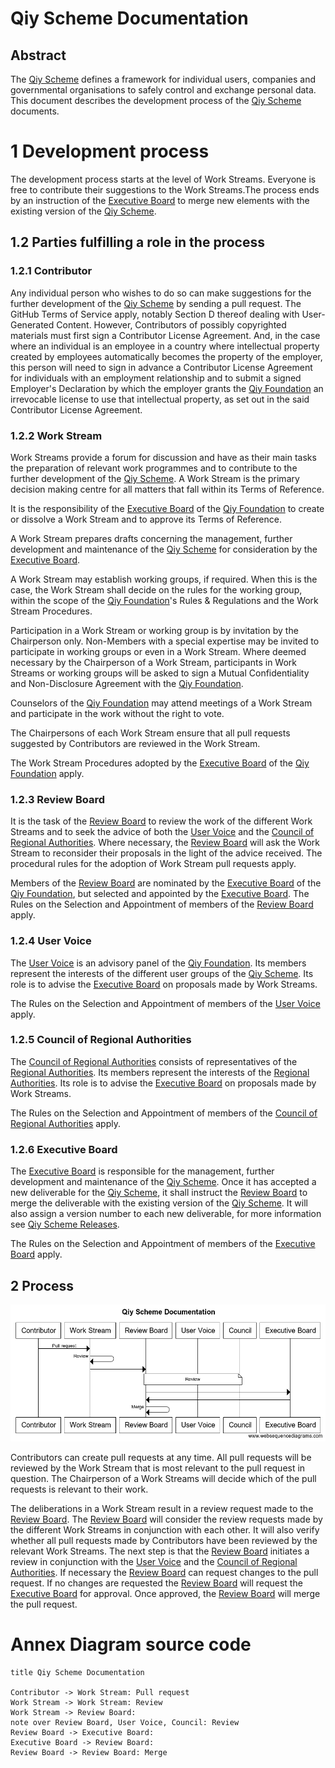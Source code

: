 # Qiy Scheme Documentation

## Abstract
The [Qiy Scheme](Definitions.md#qiy-scheme) defines a framework for individual users, companies and governmental organisations to safely control and exchange personal data. This document describes the development process of the [Qiy Scheme](Definitions.md#qiy-scheme) documents.

# 1 Development process
The development process starts at the level of Work Streams. Everyone is free to contribute their suggestions to the Work Streams.The process ends by an instruction of the [Executive Board](Definitions.md#executive-board) to merge new elements with the existing version of the [Qiy Scheme](Definitions.md#qiy-scheme).

## 1.2 Parties fulfilling a role in the process

### 1.2.1 Contributor
Any individual person who wishes to do so can make suggestions for the further development of the [Qiy Scheme](Definitions.md#qiy-scheme) by sending a pull request. The GitHub Terms of Service apply, notably Section D thereof dealing with User-Generated Content. However, Contributors of possibly copyrighted materials must first sign a Contributor License Agreement. And, in the case where an individual is an employee in a country where intellectual property created by employees automatically becomes the property of the employer, this person will need to sign in advance a Contributor License Agreement for individuals with an employment relationship and to submit a signed Employer's Declaration by which the employer grants the [Qiy Foundation](Definitions.md#qiy-foundation) an irrevocable license to use that intellectual property, as set out in the said Contributor License Agreement.

### 1.2.2 Work Stream
Work Streams provide a forum for discussion and have as their main tasks the preparation of relevant work programmes and to contribute to the further development of the [Qiy Scheme](Definitions.md#qiy-scheme). A Work Stream is the primary decision making centre for all matters that fall within its Terms of Reference.

It is the responsibility of the [Executive Board](Definitions.md#executive-board) of the [Qiy Foundation](Definitions.md#qiy-foundation) to create or dissolve a Work Stream and to approve its Terms of Reference.

A Work Stream prepares drafts concerning the management, further development and maintenance of the [Qiy Scheme](Definitions.md#qiy-scheme) for consideration by the [Executive Board](Definitions.md#executive-board).

A Work Stream may establish working groups, if required. When this is the case, the Work Stream shall decide on the rules for the working group, within the scope of the [Qiy Foundation](Definitions.md#qiy-foundation)'s Rules & Regulations and the Work Stream Procedures.

Participation in a Work Stream or working group is by invitation by the Chairperson only. Non-Members with a special expertise may be invited to participate in working groups or even in a Work Stream. Where deemed necessary by the Chairperson of a Work Stream, participants in Work Streams or working groups will be asked to sign a Mutual Confidentiality and Non-Disclosure Agreement with the [Qiy Foundation](Definitions.md#qiy-foundation).

Counselors of the [Qiy Foundation](Definitions.md#qiy-foundation) may attend meetings of a Work Stream and participate in the work without the right to vote.

The Chairpersons of each Work Stream ensure that all pull requests suggested by Contributors are reviewed in the Work Stream.

The Work Stream Procedures adopted by the [Executive Board](Definitions.md#executive-board) of the [Qiy Foundation](Definitions.md#qiy-foundation) apply.

### 1.2.3 Review Board
It is the task of the [Review Board](Definitions.md#review-board) to review the work of the different Work Streams and to seek the advice of both the [User Voice](Definitions.md#user-voice) and the [Council of Regional Authorities](Definitions.md#council-of-regional-authorities). Where necessary, the [Review Board](Definitions.md#review-board) will ask the Work Stream to reconsider their proposals in the light of the advice received. The procedural rules for the adoption of Work Stream pull requests apply.

Members of the [Review Board](Definitions.md#review-board) are nominated by the [Executive Board](Definitions.md#executive-board) of the [Qiy Foundation](Definitions.md#qiy-foundation), but selected and appointed by the [Executive Board](Definitions.md#executive-board). The Rules on the Selection and Appointment of members of the [Review Board](Definitions.md#review-board) apply.

### 1.2.4 User Voice
The [User Voice](Definitions.md#user-voice) is an advisory panel of the [Qiy Foundation](Definitions.md#qiy-foundation). Its members represent the interests of the different user groups of the [Qiy Scheme](Definitions.md#qiy-scheme). Its role is to advise the [Executive Board](Definitions.md#executive-board) on proposals made by Work Streams.

The Rules on the Selection and Appointment of members of the [User Voice](Definitions.md#user-voice) apply.

### 1.2.5 Council of Regional Authorities
The [Council of Regional Authorities](Definitions.md#council-of-regional-authorities) consists of representatives of the [Regional Authorities](Definitions.md#regional-authority). Its members represent the interests of the [Regional Authorities](Definitions.md#regional-authority). Its role is to advise the [Executive Board](Definitions.md#executive-board) on proposals made by Work Streams.

The Rules on the Selection and Appointment of members of the [Council of Regional Authorities](Definitions.md#council-of-regional-authorities) apply.

### 1.2.6 Executive Board
The [Executive Board](Definitions.md#executive-board) is responsible for the management, further development and maintenance of the [Qiy Scheme](Definitions.md#qiy-scheme). Once it has accepted a new deliverable for the [Qiy Scheme](Definitions.md#qiy-scheme), it shall instruct the [Review Board](Definitions.md#review-board) to merge the deliverable with the existing version of the [Qiy Scheme](Definitions.md#qiy-scheme). It will also assign a version number to each new deliverable, for more information see [Qiy Scheme Releases](Qiy%20Scheme%20Releases.md).

The Rules on the Selection and Appointment of members of the [Executive Board](Definitions.md#executive-board) apply.


## 2 Process

![Qiy Scheme documentation process](./images/qiy-scheme-documentation.png)

Contributors can create pull requests at any time. All pull requests will be reviewed by the Work Stream that is most relevant to the pull request in question. The Chairperson of a Work Streams will decide which of the pull requests is relevant to their work.

The deliberations in a Work Stream result in a review request made to the [Review Board](Definitions.md#review-board). The [Review Board](Definitions.md#review-board) will consider the review requests made by the different Work Streams in conjunction with each other. It will also verify whether all pull requests made by Contributors have been reviewed by the relevant Work Streams. The next step is that the [Review Board](Definitions.md#review-board) initiates a review in conjunction with the [User Voice](Definitions.md#user-voice) and the [Council of Regional Authorities](Definitions.md#council-of-regional-authorities). If necessary the [Review Board](Definitions.md#review-board) can request changes to the pull request. If no changes are requested the [Review Board](Definitions.md#review-board) will request the [Executive Board](Definitions.md#executive-board) for approval. Once approved, the [Review Board](Definitions.md#review-board) will merge the pull request.


# Annex Diagram source code
```
title Qiy Scheme Documentation

Contributor -> Work Stream: Pull request
Work Stream -> Work Stream: Review
Work Stream -> Review Board: 
note over Review Board, User Voice, Council: Review
Review Board -> Executive Board:
Executive Board -> Review Board:
Review Board -> Review Board: Merge
```
